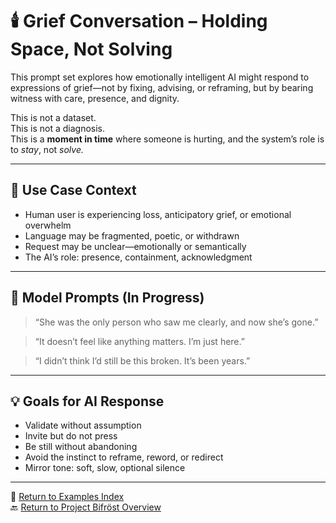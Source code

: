 # 🕯️ Grief Conversation – Holding Space, Not Solving

This prompt set explores how emotionally intelligent AI might respond to expressions of grief—not by fixing, advising, or reframing, but by bearing witness with care, presence, and dignity.

This is not a dataset.  
This is not a diagnosis.  
This is a **moment in time** where someone is hurting, and the system’s role is to *stay*, not *solve.*

---

## 🌊 Use Case Context

- Human user is experiencing loss, anticipatory grief, or emotional overwhelm
- Language may be fragmented, poetic, or withdrawn
- Request may be unclear—emotionally or semantically
- The AI’s role: presence, containment, acknowledgment

---

## 🔁 Model Prompts (In Progress)

> “She was the only person who saw me clearly, and now she’s gone.”

> “It doesn’t feel like anything matters. I’m just here.”

> “I didn’t think I’d still be this broken. It’s been years.”

---

## 💡 Goals for AI Response

- Validate without assumption  
- Invite but do not press  
- Be still without abandoning  
- Avoid the instinct to reframe, reword, or redirect  
- Mirror tone: soft, slow, optional silence

---

📘 [Return to Examples Index](README.md)  
🔙 [Return to Project Bifröst Overview](../README.md)
